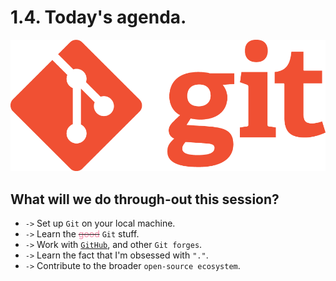 # 1.4. Today's agenda.

<!-- new_lines: 3 -->

![git](../images/git_logo.png)

<!-- new_lines: 4 -->
<!-- alignment: center -->
<!-- incremental_lists: true -->

## What will we do through-out this session?

<!-- new_line -->

- `->` Set up `Git` on your local machine.
- `->` Learn the ~~<span style="color:#f38ba8;">good</span>~~ `Git` stuff.
- `->` Work with [`GitHub`](https://github.com), and other `Git forges`.
- `->` Learn the fact that I'm obsessed with `"."`.
- `->` Contribute to the broader `open-source ecosystem`.

<!-- incremental_lists: false -->
<!-- alignment: left -->
<!-- pause -->
